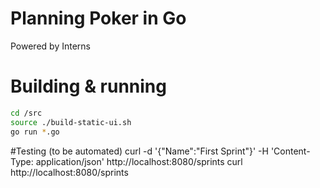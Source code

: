 # Planning Poker in Go

Powered by Interns

# Building & running
```bash
cd /src
source ./build-static-ui.sh
go run *.go
```

#Testing (to be automated)
curl -d '{"Name":"First Sprint"}' -H 'Content-Type: application/json' http://localhost:8080/sprints
curl http://localhost:8080/sprints
